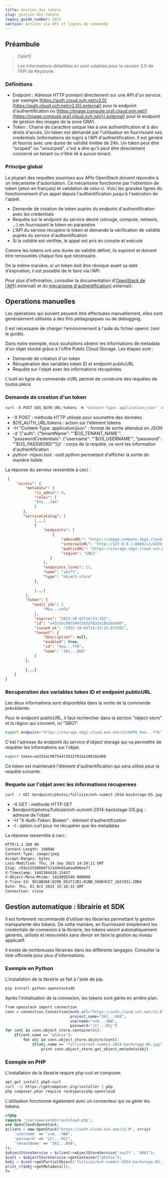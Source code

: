 ```yaml
---
title: Gestion des tokens
slug: gestion-des-tokens
legacy_guide_number: 1872
section: Actions via API et lignes de commande
---
```



## Préambule


> [!alert]
>
> Les informations détaillées ici sont valables pour la version 2.0 de l'API de
> Keystone.
> 


### Définitions
- Endpoint : Adresse HTTP pointant directement sur une API d'un service. par exemple [https://auth.cloud.ovh.net/v2.0](https://auth.cloud.ovh.net/v2.0){.external} pour le endpoint d'authentification ou [https://image.compute.gra1.cloud.ovh.net/](https://image.compute.gra1.cloud.ovh.net/){.external} pour le endpoint de gestion des images de la zone GRA1.
- Token : Chaine de caractère unique liée à une authentification et à des droits d'accès. Un token est demandé par l'utilisateur en fournissant ses credentials (informations de login) à l'API d'authentification. Il est généré et fournis avec une durée de validité limitée de 24h. Un token peut être "scoped" ou "unsocped", c'est à dire qu'il peut être directement concerné un tenant ou n'être lié à aucun tenant.


### Principe global
La plupart des requêtes soumises aux APIs OpenStack doivent répondre à un mécanisme d'autorisation. Ce mécanisme fonctionne par l'obtention de token (jeton en français) et validation de celui ci. Voici les grandes lignes du fonctionnement d'un appel depuis l'authentification jusqu'à l'exécution de l'appel.

- Demande de création de token auprès du endpoint d'authentification avec les credentials
- Requête sur le endpoint du service désiré (storage, compute, network, ...) en fournissant le token en paramètre
- L'API du service récupère le token et demande la vérification de validité auprès du service d'authentification
- Si la validité est vérifiée, le appel est pris en compte et exécute

Comme les tokens ont une durée de validité définit, ils expirent et doivent être renouvelés chaque fois que nécessaire.

De la même manière, si un token doit être révoqué avant sa date d'expiration, il est possible de le faire via l'API.

Pour plus d'infirmation, consulter la documentation d'[OpenStack de l'API](http://docs.openstack.org/api/quick-start/content/){.external} et du [mécanisme d'authentification](http://docs.openstack.org/kilo/install-guide/install/apt/content/keystone-concepts.html){.external}.


## Operations manuelles
Les opérations qui suivent peuvent être effectuées manuellement, elles sont généralement utilisées à des fins pédagogiques ou de debugging.

Il est nécessaire de charger l'environnement à l'aide du fichier openrc (voir le guide).

Dans notre exemple, nous souhaitons obtenir les informations de metadata d'un objet stocké grâce à l'offre Public Cloud Storage. Les étapes sont :

- Demande de création d'un token
- Récupération des variables token ID et endpoint publicURL
- Requête sur l'objet avec les informations récupérées

L'outil en ligne de commande cURL permet de construire des requêtes de toutes pièce.


### Demande de creation d'un token

```python
curl -X POST $OS_AUTH_URL/tokens -H "Content-Type: application/json" -d '{"auth": {"tenantName": "'$OS_TENANT_NAME'", "passwordCredentials": {"username": "'$OS_USERNAME'", "password": "'$OS_PASSWORD'"}}}' | python -mjson.tool
```

- -X POST : méthode HTTP utilisée pour soumettre des données
- $OS_AUTH_URL/tokens : action sur l'élément tokens
- -H "Content-Type: application/json" : format de sortie attendue en JSON
- -d '{"auth": {"tenantName": "'$OS_TENANT_NAME'", "passwordCredentials": {"username": "'$OS_USERNAME'", "password": "'$OS_PASSWORD'"}}}' : corps de la requête, ce sont les information d'authentification
- python -mjson.tool : outil python permettant d'afficher la sortie de manière lisible

La réponse du serveur ressemble à ceci :


```json
 {
     "access": {
         "metadata": {
             "is_admin": 0,
             "roles": [
             "9fe...fd4"
             ]
        },
        "serviceCatalog": [
             [...]
             {
                 "endpoints": [
                     {
                         "adminURL": "https://image.compute.sbg1.cloud.ovh.net/",
                         "internalURL": "http://127.0.0.1:8888/v1/AUTH_9ea...ff0",
                         "publicURL": "https://storage.sbg1.cloud.ovh.net/v1/AUTH_9ea...ff0",
                         "region": "SBG1"
                    }
                 ],
                 "endpoints_links": [],
                 "name": "swift",
                 "type": "object-store"
             },
 
             [...]
         ],
         "token": {
            "audit_ids": [
                 "Mka...cmTw"
             ],
             "expires": "2015-10-02T14:53:15Z",
             "id": "a4331ec98754472032f031e18b16bd00",
             "issued_at": "2015-10-01T14:53:15.072501",
             "tenant": {
                 "description": null,
                 "enabled": true,
                 "id": "9ea...ff0",
                 "name": "361...868"
             }
         },
 
         [...]
    }
}
```


### Recuperation des variables token ID et endpoint publicURL
Les deux informations sont disponibles dans la sortie de la commande précédente.

Pour le endpoint publicURL, il faut rechercher dans la section "object-store" et la région qui convient, ici "SBG1".


```bash
export endpoint="https://storage.sbg1.cloud.ovh.net/v1/AUTH_9ea...ff0"
```

C'est l'adresse du endpoint du service d'object storage qui va permettre de requêter les informations sur l'objet.


```bash
export token=a4331ec98754472032f031e18b16bd00
```

Ce token est maintenant l'élément d'authentification qui sera utilisé pour la requête suivante.


### Requete sur l'objet avec les informations recuperees

```bash
curl -X GET $endpoint/photos/fullsize/ovh-summit-2014-backstage-DS.jpg -H "X-Auth-Token: $token" -I
```

- -X GET : méthode HTTP GET
- $endpoint/photos/fullsize/ovh-summit-2014-backstage-DS.jpg : adresse de l'objet
- -H "X-Auth-Token: $token" : élément d'authentification
- -I : option curl pour ne récupérer que les metadatas

La réponse ressemble à ceci :


```bash
HTTP/1.1 200 OK
Content-Length: 190046
Content-Type: image/jpeg
Accept-Ranges: bytes
Last-Modified: Thu, 24 Sep 2015 14:20:11 GMT
Etag: c93e12530b66f121d4bd5a6ae096ee77
X-Timestamp: 1443104410.15437
X-Object-Meta-Mtime: 1424095540.000000
X-Trans-Id: 95CAB26E:D200_052711B1:01BB_560D4CE7_1631931:2BB4
Date: Thu, 01 Oct 2015 15:10:31 GMT
Connection: close
```


## Gestion automatique &#58; librairie et SDK
Il est fortement recommandé d'utiliser les librairies permettant la gestion transparente des tokens. De cette manière, en fournissant simplement les credentials de connexion à la librairie, les tokens seront automatiquement générés, utilisés et renouvelés sans devoir en faire la gestion au niveau applicatif.

Il existe de nombreuses librairies dans les différents langages. Consulter la liste officielle pour plus d'informations.


### Exemple en Python
L'installation de la librairie se fait à l'aide de pip.


```python
pip install python-openstacksdk
```

Après l'initialisation de la connexion, les tokens sont gérés en arrière plan.


```bash
from openstack import connection
conn = connection.Connection(auth_url="https://auth.cloud.ovh.net/v2.0",
                             project_name="361...868",
                             username="vvQ...VBW",
                             password="jCr...RGj")
for cont in conn.object_store.containers():
    if(cont.name == "photos"):
        for obj in conn.object_store.objects(cont):
            if(obj.name == "fullsize/ovh-summit-2014-backstage-DS.jpg"):
                print conn.object_store.get_object_metadata(obj)
```


### Exemple en PHP

L'installation de la librairie require php-curl et composer.


```bash
apt-get install php5-curl
curl -sS https://getcomposer.org/installer | php
php composer.phar require rackspace/php-opencloud
```

L'utilisation fonctionne également avec un connecteur qui va gérer les tokens.


```php
<?php
require '/var/www/vendor/autoload.php';
use OpenCloud\OpenStack;
$client = new OpenStack("https://auth.cloud.ovh.net/v2.0", array(
    'username' => "vvQ...VBW",
    'password' => "jCr...RGj",
    'tenantName' => "361...868",
));
$objectStoreService = $client->objectStoreService('swift', "GRA1");
$cont = $objectStoreService->getContainer("photos");
$obj = $cont->getPartialObject('fullsize/ovh-summit-2014-backstage-DS.jpg');
print_r($obj->getMetadata());
?>
```